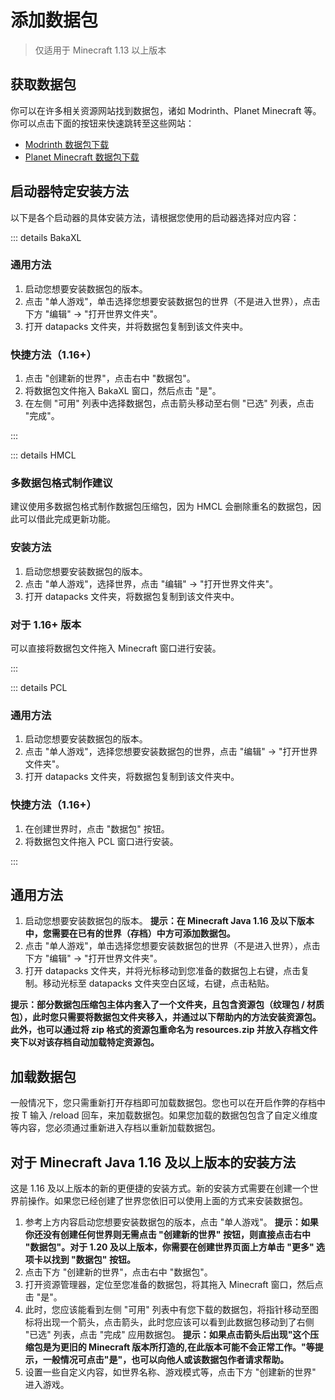 # 添加数据包

> 仅适用于 Minecraft 1.13 以上版本

## 获取数据包

你可以在许多相关资源网站找到数据包，诸如 Modrinth、Planet Minecraft 等。你可以点击下面的按钮来快速跳转至这些网站：

- [Modrinth 数据包下载](https://modrinth.com/datapacks)
- [Planet Minecraft 数据包下载](https://www.planetminecraft.com/data-packs/)

## 启动器特定安装方法

以下是各个启动器的具体安装方法，请根据您使用的启动器选择对应内容：

::: details BakaXL

### 通用方法

1. 启动您想要安装数据包的版本。
2. 点击 "单人游戏"，单击选择您想要安装数据包的世界（不是进入世界），点击下方 "编辑" → "打开世界文件夹"。
3. 打开 datapacks 文件夹，并将数据包复制到该文件夹中。

### 快捷方法（1.16+）

1. 点击 "创建新的世界"，点击右中 "数据包"。
2. 将数据包文件拖入 BakaXL 窗口，然后点击 "是"。
3. 在左侧 "可用" 列表中选择数据包，点击箭头移动至右侧 "已选" 列表，点击 "完成"。

:::

::: details HMCL

### 多数据包格式制作建议

建议使用多数据包格式制作数据包压缩包，因为 HMCL 会删除重名的数据包，因此可以借此完成更新功能。

### 安装方法

1. 启动您想要安装数据包的版本。
2. 点击 "单人游戏"，选择世界，点击 "编辑" → "打开世界文件夹"。
3. 打开 datapacks 文件夹，将数据包复制到该文件夹中。

### 对于 1.16+ 版本

可以直接将数据包文件拖入 Minecraft 窗口进行安装。

:::

::: details PCL

### 通用方法

1. 启动您想要安装数据包的版本。
2. 点击 "单人游戏"，选择您想要安装数据包的世界，点击 "编辑" → "打开世界文件夹"。
3. 打开 datapacks 文件夹，将数据包复制到该文件夹中。

### 快捷方法（1.16+）

1. 在创建世界时，点击 "数据包" 按钮。
2. 将数据包文件拖入 PCL 窗口进行安装。

:::

## 通用方法

1. 启动您想要安装数据包的版本。
   **提示：在 Minecraft Java 1.16 及以下版本中，您需要在已有的世界（存档）中方可添加数据包。**
2. 点击 "单人游戏"，单击选择您想要安装数据包的世界（不是进入世界），点击下方 "编辑" → "打开世界文件夹"。
3. 打开 datapacks 文件夹，并将光标移动到您准备的数据包上右键，点击复制。移动光标至 datapacks 文件夹空白区域，右键，点击粘贴。

**提示：部分数据包压缩包主体内套入了一个文件夹，且包含资源包（纹理包 / 材质包），此时您只需要将数据包文件夹移入，并通过以下帮助内的方法安装资源包。此外，也可以通过将 zip 格式的资源包重命名为 resources.zip 并放入存档文件夹下以对该存档自动加载特定资源包。**

## 加载数据包

一般情况下，您只需重新打开存档即可加载数据包。您也可以在开启作弊的存档中按 T 输入 /reload 回车，来加载数据包。如果您加载的数据包包含了自定义维度等内容，您必须通过重新进入存档以重新加载数据包。

## 对于 Minecraft Java 1.16 及以上版本的安装方法

这是 1.16 及以上版本的新的更便捷的安装方式。新的安装方式需要在创建一个世界前操作。如果您已经创建了世界您依旧可以使用上面的方式来安装数据包。

1. 参考上方内容启动您想要安装数据包的版本，点击 "单人游戏"。
   **提示：如果你还没有创建任何世界则无需点击 "创建新的世界" 按钮，则直接点击右中 "数据包"。对于 1.20 及以上版本，你需要在创建世界页面上方单击 "更多" 选项卡以找到 "数据包" 按钮。**
2. 点击下方 "创建新的世界"，点击右中 "数据包"。
3. 打开资源管理器，定位至您准备的数据包，将其拖入 Minecraft 窗口，然后点击 "是"。
4. 此时，您应该能看到左侧 "可用" 列表中有您下载的数据包，将指针移动至图标将出现一个箭头，点击箭头，此时您应该可以看到此数据包移动到了右侧 "已选" 列表，点击 "完成" 应用数据包。   **提示：如果点击箭头后出现"这个压缩包是为更旧的 Minecraft 版本所打造的,在此版本可能不会正常工作。"等提示，一般情况可点击"是"，也可以向他人或该数据包作者请求帮助。**
5. 设置一些自定义内容，如世界名称、游戏模式等，点击下方 "创建新的世界" 进入游戏。